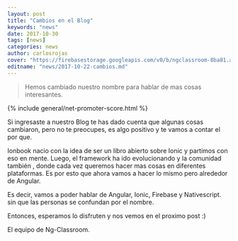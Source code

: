 ```yaml
---
layout: post
title: "Cambios en el Blog"
keywords: "news"
date: 2017-10-30
tags: [news]
categories: news
author: carlosrojas
cover: "https://firebasestorage.googleapis.com/v0/b/ngclassroom-8ba81.appspot.com/o/posts%2F2017-10-22-cambios%2FAccessories.png?alt=media&token=08cd5f56-deb9-4631-b1dc-abff004a2c4f"
editname: "news/2017-10-22-cambios.md"
---
```

> Hemos cambiado nuestro nombre para hablar de mas cosas interesantes.

<amp-img width="1024" height="512" layout="responsive" src="https://firebasestorage.googleapis.com/v0/b/ngclassroom-8ba81.appspot.com/o/posts%2F2017-10-22-cambios%2FAccessories.png?alt=media&token=08cd5f56-deb9-4631-b1dc-abff004a2c4f"></amp-img> 
{% include general/net-promoter-score.html %} 

Si ingresaste a nuestro Blog te has dado cuenta que algunas cosas cambiaron, pero no te preocupes, es algo positivo y te vamos a contar el por que.

Ionbook nacio con la idea de ser un libro abierto sobre Ionic y partimos con eso en mente. Luego, el framework ha ido evolucionando y la comunidad también , donde cada vez queremos hacer mas cosas en diferentes plataformas. Es por esto que ahora vamos a hacer lo mismo pero alrededor de Angular.

Es decir, vamos a poder hablar de Angular, Ionic, Firebase y Nativescript. sin que las personas se confundan por el nombre.

Entonces, esperamos lo disfruten y nos vemos en el proximo post :)

El equipo de Ng-Classroom.